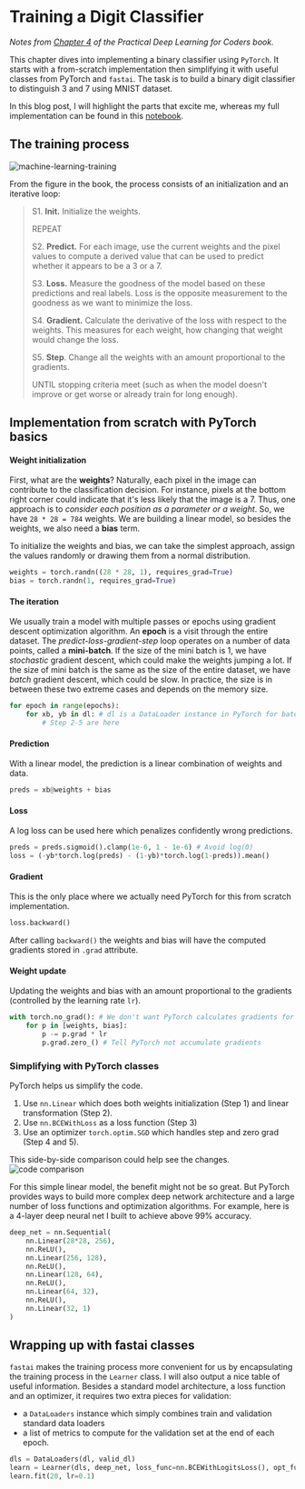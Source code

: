 # Training a Digit Classifier



*Notes from [Chapter 4](https://github.com/fastai/fastbook/blob/master/04_mnist_basics.ipynb) of the Practical Deep Learning for Coders book.*

This chapter dives into implementing a binary classifier using `PyTorch`. It starts with a from-scratch implementation then simplifying it with useful classes from PyTorch and `fastai`. The task is to build a binary digit classifier to distinguish 3 and 7 using MNIST dataset. 

In this blog post, I will highlight the parts that excite me, whereas my full implementation can be found in this [notebook](https://github.com/phongvis/dl-coders/blob/master/04/04_full.ipynb). 

## The training process
![machine-learning-training](/images/04_blog_files/training_process.svg "Source: https://github.com/fastai/fastbook/blob/master/04_mnist_basics.ipynb")

From the figure in the book, the process consists of an initialization and an iterative loop:
>S1. **Init.** Initialize the weights.
>
>REPEAT
>
>S2. **Predict.** For each image, use the current weights and the pixel values to compute a derived value that can be used to predict whether it appears to be a 3 or a 7.
>
>S3. **Loss.** Measure the goodness of the model based on these predictions and real labels. Loss is the opposite measurement to the goodness as we want to minimize the loss.
>
>S4. **Gradient.** Calculate the derivative of the loss with respect to the weights. This measures for each weight, how changing that weight would change the loss.
>
>S5. **Step**. Change all the weights with an amount proportional to the gradients.
>
>UNTIL stopping criteria meet (such as when the model doesn't improve or get worse or already train for long enough).

## Implementation from scratch with PyTorch basics
#### Weight initialization
First, what are the **weights**? Naturally, each pixel in the image can contribute to the classification decision. For instance, pixels at the bottom right corner could indicate that it's less likely that the image is a 7. Thus, one approach is to *consider each position as a parameter or a weight*. So, we have `28 * 28 = 784` weights. We are building a linear model, so besides the weights, we also need a **bias** term.

To initialize the weights and bias, we can take the simplest approach, assign the values randomly or drawing them from a normal distribution.

```python
weights = torch.randn((28 * 28, 1), requires_grad=True)
bias = torch.randn(1, requires_grad=True)
```

#### The iteration
We usually train a model with multiple passes or epochs using gradient descent optimization algorithm. An **epoch** is a visit through the entire dataset. The *predict-loss-gradient-step* loop operates on a number of data points, called a **mini-batch**. If the size of the mini batch is 1, we have *stochastic* gradient descent, which could make the weights jumping a lot. If the size of mini batch is the same as the size of the entire dataset, we have *batch* gradient descent, which could be slow. In practice, the size is in between these two extreme cases and depends on the memory size.

```python
for epoch in range(epochs):
    for xb, yb in dl: # dl is a DataLoader instance in PyTorch for batching
        # Step 2-5 are here
```

#### Prediction
With a linear model, the prediction is a linear combination of weights and data.

```python
preds = xb@weights + bias
```

#### Loss
A log loss can be used here which penalizes confidently wrong predictions.

```python
preds = preds.sigmoid().clamp(1e-6, 1 - 1e-6) # Avoid log(0)
loss = (-yb*torch.log(preds) - (1-yb)*torch.log(1-preds)).mean()
```

#### Gradient
This is the only place where we actually need PyTorch for this from scratch implementation. 

```python
loss.backward()
```

After calling `backward()` the weights and bias will have the computed gradients stored in `.grad` attribute.

#### Weight update
Updating the weights and bias with an amount proportional to the gradients (controlled by the learning rate `lr`).

```python
with torch.no_grad(): # We don't want PyTorch calculates gradients for this weight update operation
    for p in [weights, bias]:
        p -= p.grad * lr
        p.grad.zero_() # Tell PyTorch not accumulate gradients
```

### Simplifying with PyTorch classes
PyTorch helps us simplify the code.
1. Use `nn.Linear` which does both weights initialization (Step 1) and linear transformation (Step 2).
1. Use `nn.BCEWithLoss` as a loss function (Step 3)
1. Use an optimizer `torch.optim.SGD` which handles step and zero grad (Step 4 and 5).

This side-by-side comparison could help see the changes.
![code comparison](/images/04_blog_files/comparison.png "Left: from scratch implementation. Right: simplification with PyTorch classes.")

For this simple linear model, the benefit might not be so great. But PyTorch provides ways to build more complex deep network architecture and a large number of loss functions and optimization algorithms. For example, here is a 4-layer deep neural net I built to achieve above 99% accuracy.

```python
deep_net = nn.Sequential(
    nn.Linear(28*28, 256),
    nn.ReLU(),
    nn.Linear(256, 128),
    nn.ReLU(),
    nn.Linear(128, 64),
    nn.ReLU(),
    nn.Linear(64, 32),
    nn.ReLU(),
    nn.Linear(32, 1)
)
```

## Wrapping up with fastai classes
`fastai` makes the training process more convenient for us by encapsulating the training process in the `Learner` class. I will also output a nice table of useful information. Besides a standard model architecture, a loss function and an optimizer, it requires two extra pieces for validation:
- a `DataLoaders` instance which simply combines train and validation standard data loaders 
- a list of metrics to compute for the validation set at the end of each epoch.

```python
dls = DataLoaders(dl, valid_dl)
learn = Learner(dls, deep_net, loss_func=nn.BCEWithLogitsLoss(), opt_func=SGD, metrics=batch_accuracy)
learn.fit(20, lr=0.1)
```
